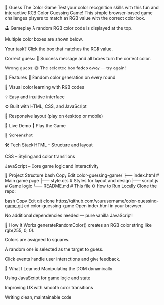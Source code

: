 🎨 Guess The Color Game
Test your color recognition skills with this fun and interactive RGB Color Guessing Game! This simple browser-based game challenges players to match an RGB value with the correct color box.

🕹️ Gameplay
A random RGB color code is displayed at the top.

Multiple color boxes are shown below.

Your task? Click the box that matches the RGB value.

Correct guess: 🎉 Success message and all boxes turn the correct color.

Wrong guess: 😅 The selected box fades away — try again!

🌟 Features
🎯 Random color generation on every round

🧠 Visual color learning with RGB codes

💡 Easy and intuitive interface

⚙️ Built with HTML, CSS, and JavaScript

📱 Responsive layout (play on desktop or mobile)

🚀 Live Demo
🔗 Play the Game

📸 Screenshot

🛠 Tech Stack
HTML – Structure and layout

CSS – Styling and color transitions

JavaScript – Core game logic and interactivity

📂 Project Structure
bash
Copy
Edit
color-guessing-game/
├── index.html # Main game page
├── style.css # Styles for layout and design
├── script.js # Game logic
└── README.md # This file
⚙️ How to Run Locally
Clone the repo:

bash
Copy
Edit
git clone https://github.com/yourusername/color-guessing-game.git
cd color-guessing-game
Open index.html in your browser.

No additional dependencies needed — pure vanilla JavaScript!

🤔 How It Works
generateRandomColor() creates an RGB color string like rgb(255, 0, 0).

Colors are assigned to squares.

A random one is selected as the target to guess.

Click events handle user interactions and give feedback.

🧠 What I Learned
Manipulating the DOM dynamically

Using JavaScript for game logic and state

Improving UX with smooth color transitions

Writing clean, maintainable code
